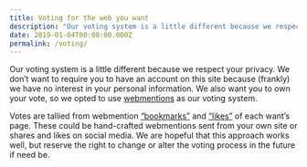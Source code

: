 ```yaml
---
title: Voting for the web you want
description: "Our voting system is a little different because we respect your privacy."
date: 2019-01-04T00:00:00.000Z
permalink: /voting/
---
```


Our voting system is a little different because we respect your privacy. We don’t want to require you to have an account on this site because (frankly) we have no interest in your personal information. We also want you to own your vote, so we opted to use [webmentions](https://indieweb.org/Webmention) as our voting system.

Votes are tallied from webmention <a href="https://indieweb.org/bookmark">“bookmarks”</a> and <a href="https://indieweb.org/like">“likes”</a> of each want’s page. These could be hand-crafted webmentions sent from your own site or shares and likes on social media. We are hopeful that this approach works well, but reserve the right to change or alter the voting process in the future if need be.
